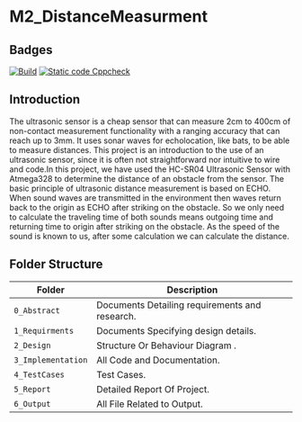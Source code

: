 # M2_DistanceMeasurment


## Badges
[![Build](https://github.com/Sachinrudra/M2_DistanceMeasurment/actions/workflows/compile.yml/badge.svg)](https://github.com/Sachinrudra/M2_DistanceMeasurment/actions/workflows/compile.yml)
[![Static code Cppcheck](https://github.com/Sachinrudra/M2_DistanceMeasurment/actions/workflows/cppcheck.yml/badge.svg)](https://github.com/Sachinrudra/M2_DistanceMeasurment/actions/workflows/cppcheck.yml)






## Introduction

The ultrasonic sensor is a cheap sensor that can measure 2cm to 400cm of non-contact measurement functionality with a ranging accuracy that can reach up to 3mm. It uses sonar waves for echolocation, like bats, to be able to measure distances. This project is an introduction to the use of an ultrasonic sensor, since it is often not straightforward nor intuitive to wire and code.In this project, we have used the HC-SR04 Ultrasonic Sensor with Atmega328 to determine the distance of an obstacle from the sensor. The basic principle of ultrasonic distance measurement is based on ECHO. When sound waves are transmitted in the environment then waves return back to the origin as ECHO after striking on the obstacle. So we only need to calculate the traveling time of both sounds means outgoing time and returning time to origin after striking on the obstacle. As the speed of the sound is known to us, after some calculation we can calculate the distance.


## Folder Structure
Folder               | Description
-------------------  | -----------------------------------------
`0_Abstract`         | Documents Detailing requirements and research.
`1_Requirments`      | Documents Specifying design details.
`2_Design`           | Structure Or Behaviour Diagram .
`3_Implementation`   | All Code and Documentation.
`4_TestCases`        | Test Cases.
`5_Report`           |  Detailed Report Of Project.
`6_Output`           | All File Related to Output.
